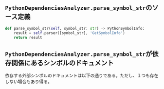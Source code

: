 ## `PythonDependenciesAnalyzer.parse_symbol_str`のソース定義

```python
def parse_symbol_str(self, symbol_str: str) -> PythonSymbolInfo:
    result = self.parser([symbol_str], 'GetSymbolInfo')
    return result
```

## `PythonDependenciesAnalyzer.parse_symbol_str`が依存関係にあるシンボルのドキュメント

依存する外部シンボルのドキュメントは以下の通りである。ただし、１つも存在しない場合もあり得る。